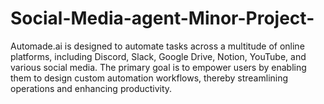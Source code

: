 # Social-Media-agent-Minor-Project-
Automade.ai is designed to automate tasks across a multitude of online platforms, including Discord, Slack, Google Drive, Notion, YouTube, and various social media. The primary goal is to empower users by enabling them to design custom automation workflows, thereby streamlining operations and enhancing productivity.
